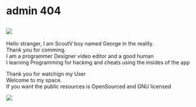 # admin 404

![](https://www.intel.com/content/dam/develop/external/us/en/images/gnu-782854.jpg)
---
Hello stranger, I am ScoutV boy named George in the reality.  
Thank you for comming.  
I am a programmer Designer video editor and a good human  
I learning Programming for hacking and cheats using the insides of the app  

Thank you for watchign my User  
Welcome to my space.  
If you want the public resources is OpenSourced and GNU licensed

![](https://upload.wikimedia.org/wikipedia/commons/9/93/GPLv3_Logo.svg)